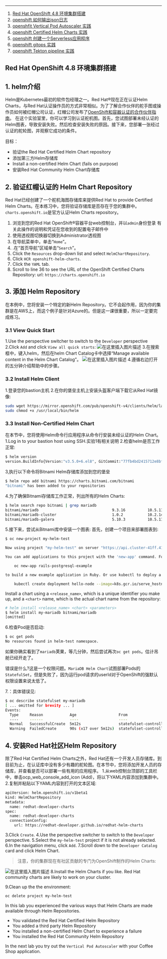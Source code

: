 


----

 1. [Red Hat OpenShift 4.8 环境集群搭建](https://ghostwritten.blog.csdn.net/article/details/123207497)
 2. [openshift 如何输出json日志](https://ghostwritten.blog.csdn.net/article/details/123335781)
 3. [openshfit Vertical Pod Autoscaler 实践](https://ghostwritten.blog.csdn.net/article/details/123335420)
 4. [openshift Certified Helm Charts 实践](https://ghostwritten.blog.csdn.net/article/details/123335635)
 5. [openshift 创建一个Serverless应用程序](https://ghostwritten.blog.csdn.net/article/details/123335299)
 6. [openshift gitops 实践](https://ghostwritten.blog.csdn.net/article/details/123336100)
 7. [openshift Tekton pipeline 实践](https://ghostwritten.blog.csdn.net/article/details/123375339)

Red Hat OpenShift 4.8 环境集群搭建
----

##  1. helm介绍

Helm是Kubernetes最初的软件包经理之一。Red Hat®现在正在认证Helm Charts，与Red Hat认证操作员的方式非常相似。为了了解合作伙伴的舵手图或操作员如何被红帽公司认证，红帽公司发布了[OpenShift和容器认证的合作伙伴指南](https://redhat-connect.gitbook.io/partner-guide-for-red-hat-openshift-and-container/)。
在这个实验室里，你可以学习到认证舵机图。首先，您试图部署未经认证的Helm图表，导致安装失败。然后检查安装失败的原因。接下来，您部署一张经过认证的舵轮图，并观察它成功的条件。

目标：

 - 验证the Red Hat Certified Helm Chart repository
 - 添加第三方Helm存储库
 - Install a non-certified Helm Chart (fails on purpose)
 - 安装Red Hat Community Helm Chart存储库


## 2.  验证红帽认证的 Helm Chart Repository
Red Hat已经创建了一个舵机海图存储库来提供Red Hat to provide Certified Helm Charts。在本练习中，您将验证存储库是否存在于您的集群中。`charts.openshift.io`是官方认证Helm Charts repository。

 1. 浏览到您的Red Hat OpenShift®容器平台web控制台，并以`admin`身份登录
有关此操作的说明和凭证在您收到的配置电子邮件中
 2. 使用透视图切换器切换到Administrator透视图
 3. 在导航菜单中，单击“`Home`”。
 4. .在“首页导航”区域单击“`Search`”。
 5. Click the `Resources` drop-down list and select `HelmChartRepository`.
 6. Click `HCR openshift-helm-charts`.
 7. Click the `YAML` tab.
 8. Scroll to line 36 to see the URL of the OpenShift Certified Charts Repository:
 url: `https://charts.openshift.io`

## 3.  添加 Helm Repository
在本例中，您将安装一个特定的新Helm Repository。它不会起作用，因为你的集群是在AWS上，而这个例子是针对Azure的。但是这一课很重要，所以一定要完成练习。

### 3.1  View Quick Start
1.Use the perspective switcher to switch to the `Developer` perspective
2.Click `Add` and click `View all quick starts`:
![在这里插入图片描述](https://img-blog.csdnimg.cn/5a71ab6ddf0c492eac6340e2eaa1323d.png)
3.在搜索框中，键入helm，然后在helm Chart Catalog卡中选择“Manage available content in the Helm Chart Catalog”。
![在这里插入图片描述](https://img-blog.csdnimg.cn/999079ebf0444c8e8770e950e3d4fc2c.png)
4.遵循右边打开的五分钟介绍帮助中的步骤。

### 3.2  Install Helm Client
1.登录您的bastion主机
2.在你的堡垒主机上安装头盔客户端下载它从Red Hat镜像:

```bash
sudo wget https://mirror.openshift.com/pub/openshift-v4/clients/helm/latest/helm-linux-amd64 -O /usr/local/bin/helm
sudo chmod +x /usr/local/bin/helm
```
### 3.3  Install Non-Certified Helm Chart
在本节中，您将使用Helm命令行应用程序从命令行安装未经认证的Helm Chart。
1.Log in to your bastion host using SSH.实验1有相关说明
2.检查helm是否工作正常:

```bash
$ helm version
version.BuildInfo{Version:"v3.5.0+6.el8", GitCommit:"77fb4bd2415712e8bfebe943389c404893ad53ce", GitTreeState:"clean", GoVersion:"go1.14.12"}
```
3,执行以下命令将Bitnami Helm存储库添加到您的堡垒

```bash
$ helm repo add bitnami https://charts.bitnami.com/bitnami
"bitnami" has been added to your repositories
```
4.为了确保Bitnami存储库工作正常，列出所有的Helm Charts:

```bash
$ helm search repo bitnami | grep mariadb
bitnami/mariadb                                 9.3.16          10.5.11         Fast, reliable, scalable, and easy to use open-...
bitnami/mariadb-cluster                         1.0.2           10.2.14         DEPRECATED Chart to create a Highly available M...
bitnami/mariadb-galera                          5.10.3          10.5.11         MariaDB Galera is a multi-master database clust...
```

5.接下来，尝试从Bitnami库中安装一个图表:
首先，创建一个项目来部署图表到:

```bash
$ oc new-project my-helm-test

Now using project "my-helm-test" on server "https://api.cluster-41ff.41ff.sandbox842.opentlc.com:6443".

You can add applications to this project with the 'new-app' command. For example, try:

    oc new-app rails-postgresql-example

to build a new example application in Ruby. Or use kubectl to deploy a simple Kubernetes application:

    kubectl create deployment hello-node --image=k8s.gcr.io/serve_hostname

```
Install a chart using a `<release_name>`, which is a unique identifier you make up, and a `<chart>` name, which is the actual chart name from the repository:

```bash
# helm install <release_name> <chart> <parameters>
$ helm install my-mariadb bitnami/mariadb
[omitted]
```
6.检查Pod是否启动:

```bash
$ oc get pods
No resources found in helm-test namespace.
```
如果你确实看到了`mariadb`荚果，等几分钟，然后尝试再次`oc get pods`。估计吊舱已经开走了。

错误是什么?这是一个权限问题。`MariaDB Helm Chart`试图部署Pods的`StatefulSet`，但是失败了，因为运行pod请求的userId对于OpenShift的强默认权限设置来说太低了。

7.：具体错误见:

```bash
$ oc describe statefulset my-mariadb
[ ... omitted for brevity ... ]
Events:
  Type     Reason            Age                   From                    Message
  ----     ------            ----                  ----                    -------
  Normal   SuccessfulCreate  5m12s                 statefulset-controller  create Claim data-my-mariadb-0 Pod my-mariadb-0 in StatefulSet my-mariadb success
  Warning  FailedCreate      90s (x17 over 5m12s)  statefulset-controller  create Pod my-mariadb-0 in StatefulSet my-mariadb failed error: pods "my-mariadb-0" is forbidden: unable to validate against any security context constraint: [provider "anyuid": Forbidden: not usable by user or serviceaccount, provider restricted: .spec.securityContext.fsGroup: Invalid value: []int64{1001}: 1001 is not an allowed group, spec.containers[0].securityContext.runAsUser: *Invalid value: 1001: must be in the ranges: [1000650000, 1000659999],* provider "nonroot": Forbidden: not usable by user or serviceaccount, provider "hostmount-anyuid": Forbidden: not usable by user or serviceaccount, provider "machine-api-termination-handler": Forbidden: not usable by user or serviceaccount, provider "hostnetwork": Forbidden: not usable by user or serviceaccount, provider "hostaccess": Forbidden: not usable by user or serviceaccount, provider "node-exporter": Forbidden: not usable by user or serviceaccount, provider "privileged": Forbidden: not usable by user or serviceaccount]
```

## 4.  安装Red Hat社区Helm Repository
除了Red Hat Certified Helm Charts之外，Red Hat还有一个开发人员存储库。到目前为止，在认证库中没有多少有趣的舵轮图。在本节中，您将添加开发人员的存储库，并查看是否可以部署一些有用的应用程序。
1.从web控制台顶部的工具栏中，单击ocp_web_console_add_icon (Add)，将以下YAML内容添加到集群中。
2.复制并粘贴以下YAML内容到打开的文本区域:

```bash
apiVersion: helm.openshift.io/v1beta1
kind: HelmChartRepository
metadata:
  name: redhat-developer-charts
spec:
  name: redhat-developer-charts
  connectionConfig:
    url: https://redhat-developer.github.io/redhat-helm-charts
```
3.Click `Create`.
4.Use the perspective switcher to switch to the `Developer` perspective.
5.Select the `my-helm-test` project if it is not already selected.
6.In the navigation menu, click `Add`.
7.Scroll down to the `Developer Catalog` card and click Helm Chart.

> 注意，你的集群现在有社区贡献的专门为OpenShift制作的Helm Charts:

![在这里插入图片描述](https://img-blog.csdnimg.cn/7a9bc82ebb144f1d8489be47086dfe19.png)
8.Install the Helm Charts if you like.
Red Hat community charts are likely to work on your cluster.

9.Clean up the the environment:

```bash
oc delete project my-helm-test
```
In this lab you experienced the various ways that Helm Charts are made available through Helm Repositories.

 - You validated the Red Hat Certified Helm Repository
 - You added a third party Helm Repository
 - You installed a non-certified Helm Chart to experience a failure
 - You installed the Red Hat Community Helm Repository

In the next lab you try out the `Vertical Pod Autoscaler` with your Coffee Shop application.




